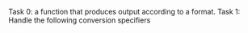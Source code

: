 Task 0: a function that produces output according to a format.
Task 1: Handle the following conversion specifiers
